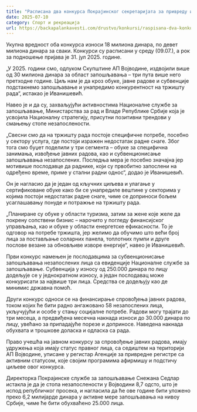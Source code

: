 ```yaml
---
title: "Расписана два конкурса Покрајинског секретаријата за привреду и туризам за запошљавање у 2025. години"
date: 2025-07-10
category: Спорт и рекреација
url: https://backapalankavesti.com/drustvo/konkursi/raspisana-dva-konkursa-pokrajinskog-sekretarijata-za-privredu-i-turizam-za-zaposljavanje-u-2025-godini/
---
```


Укупна вредност оба конкурса износи 18 милиона динара, по девет милиона динара за сваки. Конкурси су расписани у среду (09.07.), а рок за подношење пријава је 31. јул 2025. године.

„У 2025. години смо, одлуком Скупштине АП Војводине, издвојили више од 30 милиона динара за област запошљавања – три пута више него претходне године. Циљ нам је да кроз обуке, јавне радове и субвенције подстакнемо запошљавање и унапредимо конкурентност на тржишту рада“, истакао је Иванишевић.

Навео је и да су, захваљујући активностима Националне службе за запошљавање, Министарства за рад и Владе Републике Србије која је усвојила Националну стратегију, присутни позитивни трендови у смањењу стопе незапослености.

„Свесни смо да на тржишту рада постоје специфичне потребе, посебно у сектору услуга, где постоји изражен недостатак радне снаге. Због тога смо буџет поделили у три сегмента – обуке за специфична занимања, извођење јавних радова, као и субвенционисање запошљавања незапослених. Последња мера је посебно значајна јер мотивише послодавце да раднике, који су првобитно запослени на одређено време, приме у стални радни однос“, додао је Иванишевић.

Он је нагласио да је један од кључних циљева и улагање у сертификоване обуке како би се унапредиле вештине у секторима у којима постоји недостатак радне снаге, чиме се доприноси бољем усаглашавању понуде и потражње на тржишту рада.

„Планиране су обуке у области туризма, затим за жене које желе да покрену сопствени бизнис – нарочито у погледу финансијског управљања, као и обуке у области енергетске ефикасности. То је одговор на потребе тржишта, јер желимо да обучимо што већи број лица за постављање соларних панела, топлотних пумпи и друге послове везане за обновљиве изворе енергије“, навео је Иванишевић.

Први конкурс намењен је послодавцима за субвенционисање запошљавања незапослених лица са евиденције Националне службе за запошљавање. Субвенција у износу од 250.000 динара по лицу додељује се у једнократном износу, а један послодавац може конкурисати за највише три лица. Средства се додељују као де минимис државна помоћ.

Други конкурс односи се на финансирање спровођења јавних радова, током којих ће бити радно ангажовано 58 незапослених лица, укључујући и особе у стању социјалне потребе. Радови могу трајати до три месеца, а предвиђена месечна накнада износи до 30.000 динара по лицу, увећано за припадајуће порезе и доприносе. Наведена накнада обухвата и трошкове доласка и одласка са рада.

Право учешћа на јавном конкурсу за спровођење јавних радова, имају удружења која имају статус правног лица, са седиштем на територији АП Војводине, уписане у регистар Агенције за привредне регистре са активним статусом, које својим програмима афирмишу и подстичу циљеве овог конкурса.

Директорка Покрајинске службе за запошљавање Снежана Седлар истакла је да је стопа незапослености у Војводини 8,7 одсто, што је испод републичког просека, и нагласила да ће ове године бити уложено преко 6,2 милијарде динара у активне мере запошљавања на нивоу Србије, чиме ће бити обухваћено 25.000 лица.
